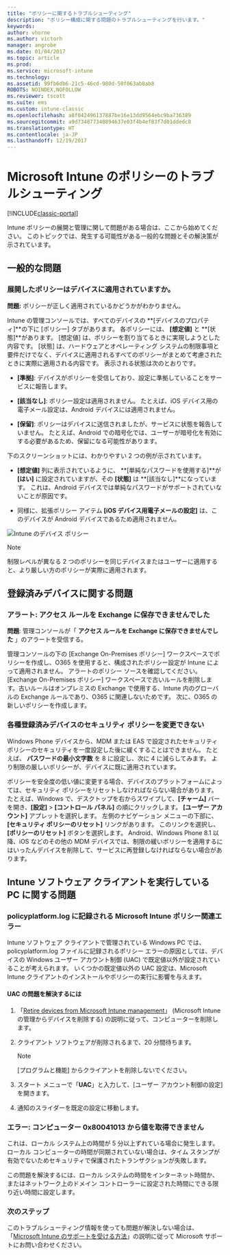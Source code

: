 ```yaml
---
title: "ポリシーに関するトラブルシューティング"
description: "ポリシー構成に関する問題のトラブルシューティングを行います。"
keywords: 
author: vhorne
ms.author: victorh
manager: angrobe
ms.date: 01/04/2017
ms.topic: article
ms.prod: 
ms.service: microsoft-intune
ms.technology: 
ms.assetid: 99fb6db6-21c5-46cd-980d-50f063ab8ab8
ROBOTS: NOINDEX,NOFOLLOW
ms.reviewer: tscott
ms.suite: ems
ms.custom: intune-classic
ms.openlocfilehash: a8f042496137887be16e13dd9564ebc9ba736389
ms.sourcegitcommit: a9d734877340894637e03f4b4ef83f7d01ddedc8
ms.translationtype: HT
ms.contentlocale: ja-JP
ms.lasthandoff: 12/19/2017
---
```

# <a name="troubleshoot-policies-in-microsoft-intune"></a>Microsoft Intune のポリシーのトラブルシューティング

[!INCLUDE[classic-portal](../includes/classic-portal.md)]

Intune ポリシーの展開と管理に関して問題がある場合は、ここから始めてください。 このトピックでは、発生する可能性がある一般的な問題とその解決策が示されています。

## <a name="general-issues"></a>一般的な問題

### <a name="was-a-deployed-policy-applied-to-the-device"></a>展開したポリシーはデバイスに適用されていますか。
**問題:** ポリシーが正しく適用されているかどうかがわかりません。

Intune の管理コンソールでは、すべてのデバイスの **[デバイスのプロパティ]**の下に [ポリシー] タブがあります。 各ポリシーには、 **[想定値]** と **[状態]**があります。 [想定値] は、ポリシーを割り当てるときに実現しようとした内容です。 [状態] は、ハードウェアとオペレーティング システムの制限事項と要件だけでなく、デバイスに適用されるすべてのポリシーがまとめて考慮されたときに実際に適用される内容です。 表示される状態は次のとおりです。

-   **[準拠]**: デバイスがポリシーを受信しており、設定に準拠していることをサービスに報告します。

-   **[該当なし]**: ポリシー設定は適用されません。 たとえば、iOS デバイス用の電子メール設定は、Android デバイスには適用されません。

-   **[保留]**: ポリシーはデバイスに送信されましたが、サービスに状態を報告していません。 たとえば、Android での暗号化では、ユーザーが暗号化を有効にする必要があるため、保留になる可能性があります。

下のスクリーンショットには、わかりやすい 2 つの例が示されています。

-   **[想定値]** 列に表示されているように、 **[単純なパスワードを使用する]**が **[はい]** に設定されていますが、その **[状態]** は **[該当なし]**になっています。 これは、Android デバイスでは単純なパスワードがサポートされていないことが原因です。

-   同様に、拡張ポリシー アイテム **[iOS デバイス用電子メールの設定]** は、このデバイスが Android デバイスであるため適用されません。

![Intune のデバイス ポリシー](../media/Intune-Device-Policy-v.2.jpg)

> [!NOTE]
> 制限レベルが異なる 2 つのポリシーを同じデバイスまたはユーザーに適用すると、より厳しい方のポリシーが実際に適用されます。


## <a name="issues-with-enrolled-devices"></a>登録済みデバイスに関する問題

### <a name="alert-saving-of-access-rules-to-exchange-has-failed"></a>アラート: アクセス ルールを Exchange に保存できませんでした
**問題**: 管理コンソールが「 **アクセス ルールを Exchange に保存できませんでした** 」のアラートを受信する。

管理コンソールの下の [Exchange On-Premises ポリシー] ワークスペースでポリシーを作成し、O365 を使用すると、構成されたポリシー設定が Intune によって適用されません。 アラートのポリシー ソースを確認してください。  [Exchange On-Premises ポリシー] ワークスペースで古いルールを削除します。古いルールはオンプレミスの Exchange で使用する、Intune 内のグローバルの Exchange ルールであり、O365 に関連しないためです。 次に、O365 の新しいポリシーを作成します。

### <a name="cannot-change-security-policy-for-various-enrolled-devices"></a>各種登録済みデバイスのセキュリティ ポリシーを変更できない
Windows Phone デバイスから、MDM または EAS で設定されたセキュリティ ポリシーのセキュリティを一度設定した後に緩くすることはできません。 たとえば、 **パスワードの最小文字数** を 8 に設定し、次に 4 に減らしてみます。 より制限の厳しいポリシーが、デバイスに既に適用されています。

ポリシーを安全度の低い値に変更する場合、デバイスのプラットフォームによっては、セキュリティ ポリシーをリセットしなければならない場合があります。
たとえば、Windows で、デスクトップを右からスワイプして、**[チャーム]** バーを開き、**[設定]** &gt; **[コントロール パネル]** の順にクリックします。  **[ユーザー アカウント]** アプレットを選択します。
左側のナビゲーション メニューの下部に、 **[セキュリティ ポリシーのリセット]** リンクがあります。 このリンクを選択し、**[ポリシーのリセット]** ボタンを選択します。
Android、Windows Phone 8.1 以降、iOS などのその他の MDM デバイスでは、制限の緩いポリシーを適用するにはいったんデバイスを削除して、サービスに再登録しなければならない場合があります。

## <a name="issues-with-pcs-that-run-the-intune-software-client"></a>Intune ソフトウェア クライアントを実行している PC に関する問題

### <a name="microsoft-intune-policy-related-errors-in-policyplatformlog"></a>policyplatform.log に記録される Microsoft Intune ポリシー関連エラー
Intune ソフトウェア クライアントで管理されている Windows PC では、policyplatform.log ファイルに記録されるポリシー エラーの原因としては、デバイスの Windows ユーザー アカウント制御 (UAC) で既定値以外が設定されていることが考えられます。 いくつかの既定値以外の UAC 設定は、Microsoft Intune クライアントのインストールやポリシーの実行に影響を与えます。

#### <a name="to-resolve-uac-issues"></a>UAC の問題を解決するには

1.  「[Retire devices from Microsoft Intune management](/intune-classic/deploy-use/retire-devices-from-microsoft-intune-management)」 (Microsoft Intune の管理からデバイスを削除する) の説明に従って、コンピューターを削除します。

2.  クライアント ソフトウェアが削除されるまで、20 分間待ちます。

    > [!NOTE]
    > [プログラムと機能] からクライアントを削除しないでください。

3.  スタート メニューで「**UAC**」と入力して、[ユーザー アカウント制御の設定] を開きます。

4.  通知のスライダーを既定の設定に移動します。

### <a name="error-cannot-obtain-the-value-from-the-computer-0x80041013"></a>エラー: コンピューター 0x80041013 から値を取得できません
これは、ローカル システム上の時間が 5 分以上ずれている場合に発生します。 ローカル コンピューターの時間が同期されていない場合は、タイム スタンプが有効でないためセキュリティで保護されたトランザクションが失敗します。

この問題を解決するには、ローカル システムの時間をインターネット時間か、またはネットワーク上のドメイン コントローラーに設定された時間にできる限り近い時間に設定します。








### <a name="next-steps"></a>次のステップ
このトラブルシューティング情報を使っても問題が解決しない場合は、「[Microsoft Intune のサポートを受ける方法](how-to-get-support-for-microsoft-intune.md)」の説明に従って Microsoft サポートにお問い合わせください。
